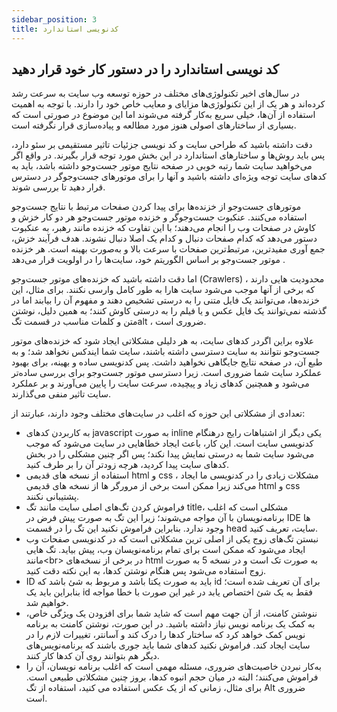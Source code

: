 ```yaml
---
sidebar_position: 3
title: کدنویسی استاندارد
---
```


## کد نویسی استاندارد را در دستور کار خود قرار دهید

در سال‌های اخیر تکنولوژی‌های مختلف در حوزه توسعه وب سایت به سرعت رشد کرده‌اند و هر یک از این تکنولوژی‌ها مزایای و معایب خاص خود را دارند. با توجه به اهمیت استفاده از آن‌ها، خیلی سریع به‌کار گرفته می‌شوند اما این موضوع در صورتی است که بسیاری از ساختارهای اصولی هنوز مورد مطالعه و پیاده‌سازی قرار نگرفته است.

دقت داشته باشید که طراحی سایت و کد نویسی جزئیات تاثیر مستقیمی بر سئو دارد، پس باید روش‌ها و ساختارهای استاندارد در این بخش مورد توجه قرار بگیرند. در واقع اگر می‌خواهید سایت شما رتبه خوبی در صفحه نتایج موتور جست‌وجو داشته باشد، باید به کدهای سایت توجه ویژه‌ای داشته باشید و آنها را برای موتورهای جست‌وجوگر در دسترس قرار دهید تا بررسی شوند.

موتورهای جست‌و‌جو از خزنده‌ها برای پیدا کردن صفحات مرتبط با نتایج جست‌و‌جو استفاده می‌کنند. عنکبوت جست‌و‌جوگر و خزنده موتور جست‌وجو هر دو کار خزش و کاوش در صفحات وب را انجام می‌دهند؛ با این تفاوت که خزنده مانند رهبر، به عنکبوت دستور می‌دهد که کدام صفحات دنبال و کدام یک اصلا دنبال نشوند. هدف فرآیند خزش، جمع آوری مفیدترین، مرتبط‌ترین صفحات با سرعت بالا و به‌صورت بهینه است. هر خزنده موتور جست‌وجو بر اساس الگوریتم خود، سایت‌ها را در اولویت قرار می‌دهد .

اما دقت داشته باشید که خزنده‌های موتور جست‌وجو (Crawlers) ، محدودیت هایی دارند که برخی از آنها موجب می‌شود سایت هارا به طور کامل وارسی نکنند. برای مثال، این خزنده‌ها، می‌توانند یک فایل متنی را به درستی تشخیص دهند و مفهوم آن را بیابند اما در گذشته نمی‌توانند یک فایل عکس و یا فیلم را به درستی کاوش کنند؛ به همین دلیل، نوشتن متن و کلمات مناسب در قسمت تگalt ، ضروری است.

علاوه براین اگردر کدهای سایت، به هر دلیلی مشکلاتی ایجاد شود که خزنده‌های موتور جست‌وجو نتوانند به سایت دسترسی داشته باشند، سایت شما ایندکس نخواهد شد؛ و به طبع آن، در صفحه نتایج جایگاهی نخواهید داشت. پس کدنویسی ساده و بهینه، برای بهبود عملکرد سایت شما ضروری است. زیرا دسترسی موتور جست‌وجو برای بررسی ساده‌تر می‌شود و همچنین کدهای زیاد و پیچیده، سرعت سایت را پایین می‌آورند و بر عملکرد سایت تاثیر منفی می‌گذارند.

تعدادی از مشکلاتی این حوزه که اغلب در سایت‌های مختلف وجود دارند، عبارتند از:

-   به کاربردن کدهای javascript به صورت inline یکی دیگر از اشتباهات رایج درهنگام کدنویسی سایت است. این کار، باعث ایجاد خطاهایی در سایت می‌شود که موجب می‌شود سایت شما به درستی نمایش پیدا نکند؛ پس اگر چنین مشکلی را در بخش کدهای سایت پیدا کردید، هرچه زودتر آن را بر طرف کنید.
-   استفاده از نسخه های قدیمی html و css ، مشکلات زیادی را در کدنویسی ما ایجاد می‌کند زیرا ممکن است برخی از مرورگر ها از نسخه های قدیمی html و css پشتیبانی نکنند.
-   فراموش کردن تگ‌های اصلی سایت مانند تگ title، مشکلی است که اغلب برنامه‌نویسان با آن مواجه می‌شوند؛ زیرا این تگ به صورت پیش فرض در IDE ها وجود ندارد. بنابراین فراموش نکنید این تگ را در قسمت head سایت، تعریف کنید.
-   نبستن تگ‌های زوج یکی از اصلی ترین مشکلاتی است که در کدنویسی صفحات وب ایجاد می‌شود که ممکن است برای تمام برنامه‌نویسان وب، پیش بیاید. تگ هایی مانند\<br\> در برخی از نسخه‌های html به صورت تک است و در نسخه 5 به صورت زوج استفاده می‌شود پس هنگام نوشتن کدها، به این نکته دقت کنید.
-   ID باید به صورت یکتا باشد و مربوط به شئ باشد که id برای آن تعریف شده است؛ بنابراین باید یک id فقط به یک شئ اختصاص یابد در غیر این صورت با خطا مواجه خواهیم شد.
-   ننوشتن کامنت، از آن جهت مهم است که شاید شما برای افزودن یک ویژگی خاص، به کمک یک برنامه نویس نیاز داشته باشید. در این صورت، نوشتن کامنت به برنامه نویس کمک خواهد کرد که ساختار کدها را درک کند و آسانتر، تغییرات لازم را در سایت ایجاد کند. فراموش نکنید کدهای شما باید جوری باشند که برنامه‌نویس‌های دیگر هم بتوانند روی آن کدها کار کنند.
-   به‌کار نبردن خاصیت‌های ضروری، مسئله مهمی است که اغلب برنامه نویسان، آن را فراموش می‌کنند؛ البته در میان حجم انبوه کدها، بروز چنین مشکلاتی طبیعی است. برای مثال، زمانی که از یک عکس استفاده می کنید، استفاده از تگ Alt ضروری است.
